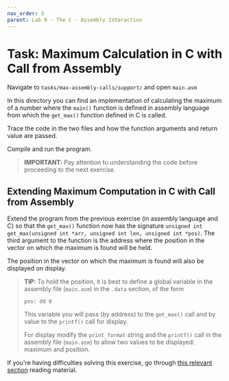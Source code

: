 ```yaml
---
nav_order: 3
parent: Lab 9 - The C - Assembly Interaction
---
```


# Task: Maximum Calculation in C with Call from Assembly

Navigate to `tasks/max-assembly-calls/support/` and open `main.asm`

In this directory you can find an implementation of calculating the maximum of a number where the `main()` function is defined in assembly language from which the `get_max()` function defined in C is called.

Trace the code in the two files and how the function arguments and return value are passed.

Compile and run the program.

> **IMPORTANT:**
> Pay attention to understanding the code before proceeding to the next exercise.

## Extending Maximum Computation in C with Call from Assembly

Extend the program from the previous exercise (in assembly language and C) so that the `get_max()` function now has the signature `unsigned int get_max(unsigned int *arr, unsigned int len, unsigned int *pos)`.
The third argument to the function is the address where the position in the vector on which the maximum is found will be held.

The position in the vector on which the maximum is found will also be displayed on display.

> **TIP:**
> To hold the position, it is best to define a global variable in the assembly file (`main.asm`) in the `.data` section, of the form
>
> ```Assembly
> pos: dd 0
> ```
>
> This variable you will pass (by address) to the `get_max()` call and by value to the `printf()` call for display.
>
> For display modify the `print_format` string and the `printf()` call in the assembly file (`main.asm`) to allow two values to be displayed: maximum and position.
>

If you're having difficulties solving this exercise, go through [this relevant section](../../readiing/stack-c-asm.md) reading material.
